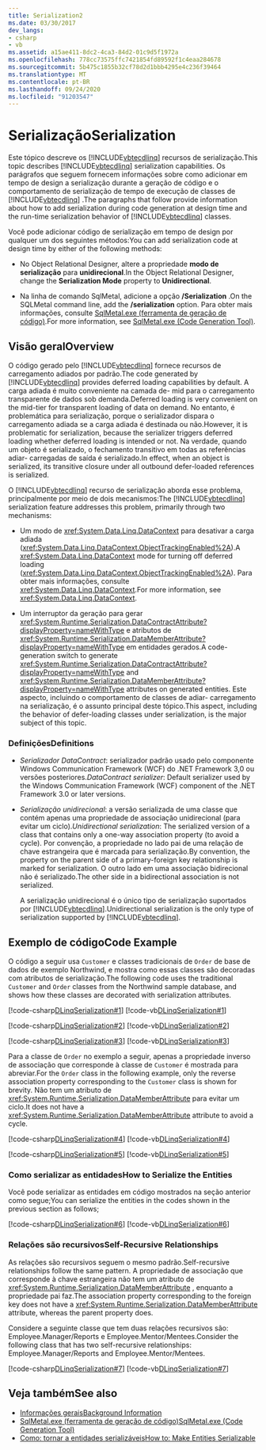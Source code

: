 ```yaml
---
title: Serialization2
ms.date: 03/30/2017
dev_langs:
- csharp
- vb
ms.assetid: a15ae411-8dc2-4ca3-84d2-01c9d5f1972a
ms.openlocfilehash: 778cc73575ffc7421854fd89592f1c4eaa284678
ms.sourcegitcommit: 5b475c1855b32cf78d2d1bbb4295e4c236f39464
ms.translationtype: MT
ms.contentlocale: pt-BR
ms.lasthandoff: 09/24/2020
ms.locfileid: "91203547"
---
```

# <a name="serialization"></a><span data-ttu-id="8b7df-102">Serialização</span><span class="sxs-lookup"><span data-stu-id="8b7df-102">Serialization</span></span>

<span data-ttu-id="8b7df-103">Este tópico descreve os [!INCLUDE[vbtecdlinq](../../../../../../includes/vbtecdlinq-md.md)] recursos de serialização.</span><span class="sxs-lookup"><span data-stu-id="8b7df-103">This topic describes [!INCLUDE[vbtecdlinq](../../../../../../includes/vbtecdlinq-md.md)] serialization capabilities.</span></span> <span data-ttu-id="8b7df-104">Os parágrafos que seguem fornecem informações sobre como adicionar em tempo de design a serialização durante a geração de código e o comportamento de serialização de tempo de execução de classes de [!INCLUDE[vbtecdlinq](../../../../../../includes/vbtecdlinq-md.md)] .</span><span class="sxs-lookup"><span data-stu-id="8b7df-104">The paragraphs that follow provide information about how to add serialization during code generation at design time and the run-time serialization behavior of [!INCLUDE[vbtecdlinq](../../../../../../includes/vbtecdlinq-md.md)] classes.</span></span>  
  
 <span data-ttu-id="8b7df-105">Você pode adicionar código de serialização em tempo de design por qualquer um dos seguintes métodos:</span><span class="sxs-lookup"><span data-stu-id="8b7df-105">You can add serialization code at design time by either of the following methods:</span></span>  
  
- <span data-ttu-id="8b7df-106">No Object Relational Designer, altere a propriedade **modo de serialização** para **unidirecional**.</span><span class="sxs-lookup"><span data-stu-id="8b7df-106">In the Object Relational Designer, change the **Serialization Mode** property to **Unidirectional**.</span></span>  
  
- <span data-ttu-id="8b7df-107">Na linha de comando SqlMetal, adicione a opção **/Serialization** .</span><span class="sxs-lookup"><span data-stu-id="8b7df-107">On the SQLMetal command line, add the **/serialization** option.</span></span> <span data-ttu-id="8b7df-108">Para obter mais informações, consulte [SqlMetal.exe (ferramenta de geração de código)](../../../../tools/sqlmetal-exe-code-generation-tool.md).</span><span class="sxs-lookup"><span data-stu-id="8b7df-108">For more information, see [SqlMetal.exe (Code Generation Tool)](../../../../tools/sqlmetal-exe-code-generation-tool.md).</span></span>  
  
## <a name="overview"></a><span data-ttu-id="8b7df-109">Visão geral</span><span class="sxs-lookup"><span data-stu-id="8b7df-109">Overview</span></span>  

 <span data-ttu-id="8b7df-110">O código gerado pelo [!INCLUDE[vbtecdlinq](../../../../../../includes/vbtecdlinq-md.md)] fornece recursos de carregamento adiados por padrão.</span><span class="sxs-lookup"><span data-stu-id="8b7df-110">The code generated by [!INCLUDE[vbtecdlinq](../../../../../../includes/vbtecdlinq-md.md)] provides deferred loading capabilities by default.</span></span> <span data-ttu-id="8b7df-111">A carga adiada é muito conveniente na camada de- mid para o carregamento transparente de dados sob demanda.</span><span class="sxs-lookup"><span data-stu-id="8b7df-111">Deferred loading is very convenient on the mid-tier for transparent loading of data on demand.</span></span> <span data-ttu-id="8b7df-112">No entanto, é problemática para serialização, porque o serializador dispara o carregamento adiada se a carga adiada é destinada ou não.</span><span class="sxs-lookup"><span data-stu-id="8b7df-112">However, it is problematic for serialization, because the serializer triggers deferred loading whether deferred loading is intended or not.</span></span> <span data-ttu-id="8b7df-113">Na verdade, quando um objeto é serializado, o fechamento transitivo em todas as referências adiar- carregadas de saída é serializado.</span><span class="sxs-lookup"><span data-stu-id="8b7df-113">In effect, when an object is serialized, its transitive closure under all outbound defer-loaded references is serialized.</span></span>  
  
 <span data-ttu-id="8b7df-114">O [!INCLUDE[vbtecdlinq](../../../../../../includes/vbtecdlinq-md.md)] recurso de serialização aborda esse problema, principalmente por meio de dois mecanismos:</span><span class="sxs-lookup"><span data-stu-id="8b7df-114">The [!INCLUDE[vbtecdlinq](../../../../../../includes/vbtecdlinq-md.md)] serialization feature addresses this problem, primarily through two mechanisms:</span></span>  
  
- <span data-ttu-id="8b7df-115">Um modo de <xref:System.Data.Linq.DataContext> para desativar a carga adiada (<xref:System.Data.Linq.DataContext.ObjectTrackingEnabled%2A>).</span><span class="sxs-lookup"><span data-stu-id="8b7df-115">A <xref:System.Data.Linq.DataContext> mode for turning off deferred loading (<xref:System.Data.Linq.DataContext.ObjectTrackingEnabled%2A>).</span></span> <span data-ttu-id="8b7df-116">Para obter mais informações, consulte <xref:System.Data.Linq.DataContext>.</span><span class="sxs-lookup"><span data-stu-id="8b7df-116">For more information, see <xref:System.Data.Linq.DataContext>.</span></span>  
  
- <span data-ttu-id="8b7df-117">Um interruptor da geração para gerar <xref:System.Runtime.Serialization.DataContractAttribute?displayProperty=nameWithType> e atributos de <xref:System.Runtime.Serialization.DataMemberAttribute?displayProperty=nameWithType> em entidades gerados.</span><span class="sxs-lookup"><span data-stu-id="8b7df-117">A code-generation switch to generate <xref:System.Runtime.Serialization.DataContractAttribute?displayProperty=nameWithType> and <xref:System.Runtime.Serialization.DataMemberAttribute?displayProperty=nameWithType> attributes on generated entities.</span></span> <span data-ttu-id="8b7df-118">Este aspecto, incluindo o comportamento de classes de adiar- carregamento na serialização, é o assunto principal deste tópico.</span><span class="sxs-lookup"><span data-stu-id="8b7df-118">This aspect, including the behavior of defer-loading classes under serialization, is the major subject of this topic.</span></span>  
  
### <a name="definitions"></a><span data-ttu-id="8b7df-119">Definições</span><span class="sxs-lookup"><span data-stu-id="8b7df-119">Definitions</span></span>  
  
- <span data-ttu-id="8b7df-120">*Serializador DataContract*: serializador padrão usado pelo componente Windows Communication Framework (WCF) do .NET Framework 3,0 ou versões posteriores.</span><span class="sxs-lookup"><span data-stu-id="8b7df-120">*DataContract serializer*: Default serializer used by the Windows Communication Framework (WCF) component of the .NET Framework 3.0 or later versions.</span></span>  
  
- <span data-ttu-id="8b7df-121">*Serialização unidirecional*: a versão serializada de uma classe que contém apenas uma propriedade de associação unidirecional (para evitar um ciclo).</span><span class="sxs-lookup"><span data-stu-id="8b7df-121">*Unidirectional serialization*: The serialized version of a class that contains only a one-way association property (to avoid a cycle).</span></span> <span data-ttu-id="8b7df-122">Por convenção, a propriedade no lado pai de uma relação de chave estrangeira que é marcada para serialização.</span><span class="sxs-lookup"><span data-stu-id="8b7df-122">By convention, the property on the parent side of a primary-foreign key relationship is marked for serialization.</span></span> <span data-ttu-id="8b7df-123">O outro lado em uma associação bidirecional não é serializado.</span><span class="sxs-lookup"><span data-stu-id="8b7df-123">The other side in a bidirectional association is not serialized.</span></span>  
  
     <span data-ttu-id="8b7df-124">A serialização unidirecional é o único tipo de serialização suportados por [!INCLUDE[vbtecdlinq](../../../../../../includes/vbtecdlinq-md.md)].</span><span class="sxs-lookup"><span data-stu-id="8b7df-124">Unidirectional serialization is the only type of serialization supported by [!INCLUDE[vbtecdlinq](../../../../../../includes/vbtecdlinq-md.md)].</span></span>  
  
## <a name="code-example"></a><span data-ttu-id="8b7df-125">Exemplo de código</span><span class="sxs-lookup"><span data-stu-id="8b7df-125">Code Example</span></span>  

 <span data-ttu-id="8b7df-126">O código a seguir usa `Customer` e classes tradicionais de `Order` de base de dados de exemplo Northwind, e mostra como essas classes são decoradas com atributos de serialização.</span><span class="sxs-lookup"><span data-stu-id="8b7df-126">The following code uses the traditional `Customer` and `Order` classes from the Northwind sample database, and shows how these classes are decorated with serialization attributes.</span></span>  
  
 [!code-csharp[DLinqSerialization#1](../../../../../../samples/snippets/csharp/VS_Snippets_Data/DLinqSerialization/cs/northwind-ser.cs#1)]
 [!code-vb[DLinqSerialization#1](../../../../../../samples/snippets/visualbasic/VS_Snippets_Data/DLinqSerialization/vb/northwind-ser.vb#1)]  
  
 [!code-csharp[DLinqSerialization#2](../../../../../../samples/snippets/csharp/VS_Snippets_Data/DLinqSerialization/cs/northwind-ser.cs#2)]
 [!code-vb[DLinqSerialization#2](../../../../../../samples/snippets/visualbasic/VS_Snippets_Data/DLinqSerialization/vb/northwind-ser.vb#2)]  
  
 [!code-csharp[DLinqSerialization#3](../../../../../../samples/snippets/csharp/VS_Snippets_Data/DLinqSerialization/cs/northwind-ser.cs#3)]
 [!code-vb[DLinqSerialization#3](../../../../../../samples/snippets/visualbasic/VS_Snippets_Data/DLinqSerialization/vb/northwind-ser.vb#3)]  
  
 <span data-ttu-id="8b7df-127">Para a classe de `Order` no exemplo a seguir, apenas a propriedade inverso de associação que corresponde à classe de `Customer` é mostrada para abreviar.</span><span class="sxs-lookup"><span data-stu-id="8b7df-127">For the `Order` class in the following example, only the reverse association property corresponding to the `Customer` class is shown for brevity.</span></span> <span data-ttu-id="8b7df-128">Não tem um atributo de <xref:System.Runtime.Serialization.DataMemberAttribute> para evitar um ciclo.</span><span class="sxs-lookup"><span data-stu-id="8b7df-128">It does not have a <xref:System.Runtime.Serialization.DataMemberAttribute> attribute to avoid a cycle.</span></span>  
  
 [!code-csharp[DLinqSerialization#4](../../../../../../samples/snippets/csharp/VS_Snippets_Data/DLinqSerialization/cs/northwind-ser.cs#4)]
 [!code-vb[DLinqSerialization#4](../../../../../../samples/snippets/visualbasic/VS_Snippets_Data/DLinqSerialization/vb/northwind-ser.vb#4)]  
  
 [!code-csharp[DLinqSerialization#5](../../../../../../samples/snippets/csharp/VS_Snippets_Data/DLinqSerialization/cs/northwind-ser.cs#5)]
 [!code-vb[DLinqSerialization#5](../../../../../../samples/snippets/visualbasic/VS_Snippets_Data/DLinqSerialization/vb/northwind-ser.vb#5)]  
  
### <a name="how-to-serialize-the-entities"></a><span data-ttu-id="8b7df-129">Como serializar as entidades</span><span class="sxs-lookup"><span data-stu-id="8b7df-129">How to Serialize the Entities</span></span>  

 <span data-ttu-id="8b7df-130">Você pode serializar as entidades em código mostrados na seção anterior como segue;</span><span class="sxs-lookup"><span data-stu-id="8b7df-130">You can serialize the entities in the codes shown in the previous section as follows;</span></span>  
  
 [!code-csharp[DLinqSerialization#6](../../../../../../samples/snippets/csharp/VS_Snippets_Data/DLinqSerialization/cs/Program.cs#6)]
 [!code-vb[DLinqSerialization#6](../../../../../../samples/snippets/visualbasic/VS_Snippets_Data/DLinqSerialization/vb/Module1.vb#6)]  
  
### <a name="self-recursive-relationships"></a><span data-ttu-id="8b7df-131">Relações são recursivos</span><span class="sxs-lookup"><span data-stu-id="8b7df-131">Self-Recursive Relationships</span></span>  

 <span data-ttu-id="8b7df-132">As relações são recursivos seguem o mesmo padrão.</span><span class="sxs-lookup"><span data-stu-id="8b7df-132">Self-recursive relationships follow the same pattern.</span></span> <span data-ttu-id="8b7df-133">A propriedade de associação que corresponde à chave estrangeira não tem um atributo de <xref:System.Runtime.Serialization.DataMemberAttribute> , enquanto a propriedade pai faz.</span><span class="sxs-lookup"><span data-stu-id="8b7df-133">The association property corresponding to the foreign key does not have a <xref:System.Runtime.Serialization.DataMemberAttribute> attribute, whereas the parent property does.</span></span>  
  
 <span data-ttu-id="8b7df-134">Considere a seguinte classe que tem duas relações recursivos são: Employee.Manager/Reports e Employee.Mentor/Mentees.</span><span class="sxs-lookup"><span data-stu-id="8b7df-134">Consider the following class that has two self-recursive relationships: Employee.Manager/Reports and Employee.Mentor/Mentees.</span></span>  
  
 [!code-csharp[DLinqSerialization#7](../../../../../../samples/snippets/csharp/VS_Snippets_Data/DLinqSerialization/cs/northwind-ser.cs#7)]
 [!code-vb[DLinqSerialization#7](../../../../../../samples/snippets/visualbasic/VS_Snippets_Data/DLinqSerialization/vb/northwind-ser.vb#7)]  
  
## <a name="see-also"></a><span data-ttu-id="8b7df-135">Veja também</span><span class="sxs-lookup"><span data-stu-id="8b7df-135">See also</span></span>

- [<span data-ttu-id="8b7df-136">Informações gerais</span><span class="sxs-lookup"><span data-stu-id="8b7df-136">Background Information</span></span>](background-information.md)
- [<span data-ttu-id="8b7df-137">SqlMetal.exe (ferramenta de geração de código)</span><span class="sxs-lookup"><span data-stu-id="8b7df-137">SqlMetal.exe (Code Generation Tool)</span></span>](../../../../tools/sqlmetal-exe-code-generation-tool.md)
- [<span data-ttu-id="8b7df-138">Como: tornar a entidades serializáveis</span><span class="sxs-lookup"><span data-stu-id="8b7df-138">How to: Make Entities Serializable</span></span>](how-to-make-entities-serializable.md)
